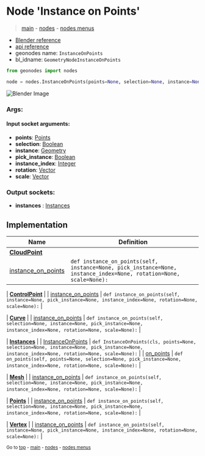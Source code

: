 # Node 'Instance on Points'

> [main](../structure.md) - [nodes](nodes.md) - [nodes menus](nodes_menus.md)

- [Blender reference](https://docs.blender.org/manual/en/latest/modeling/geometry_nodes/instances/instance_on_points.html)
- [api reference](https://docs.blender.org/api/current/bpy.types.GeometryNodeInstanceOnPoints.html)
- geonodes name: `InstanceOnPoints`
- bl_idname: `GeometryNodeInstanceOnPoints`

```python
from geonodes import nodes

node = nodes.InstanceOnPoints(points=None, selection=None, instance=None, pick_instance=None, instance_index=None, rotation=None, scale=None)
```

![Blender Image](https://docs.blender.org/manual/en/latest/_images/node-types_GeometryNodeInstanceOnPoints.webp)

### Args:

#### Input socket arguments:

- **points**: [Points](Points.md)
- **selection**: [Boolean](Boolean.md)
- **instance**: [Geometry](Geometry.md)
- **pick_instance**: [Boolean](Boolean.md)
- **instance_index**: [Integer](Integer.md)
- **rotation**: [Vector](Vector.md)
- **scale**: [Vector](Vector.md)

### Output sockets:

- **instances** : [Instances](Instances.md)

## Implementation

| Name | Definition |
|------|------------|
| **[CloudPoint](CloudPoint.md)** |
| [instance_on_points](CloudPoint.md#instance_on_points) | `def instance_on_points(self, instance=None, pick_instance=None, instance_index=None, rotation=None, scale=None):` |

| **[ControlPoint](ControlPoint.md)** |
| [instance_on_points](ControlPoint.md#instance_on_points) | `def instance_on_points(self, instance=None, pick_instance=None, instance_index=None, rotation=None, scale=None):` |

| **[Curve](Curve.md)** |
| [instance_on_points](Curve.md#instance_on_points) | `def instance_on_points(self, selection=None, instance=None, pick_instance=None, instance_index=None, rotation=None, scale=None):` |

| **[Instances](Instances.md)** |
| [InstanceOnPoints](Instances.md#InstanceOnPoints-classmethod) | `def InstanceOnPoints(cls, points=None, selection=None, instance=None, pick_instance=None, instance_index=None, rotation=None, scale=None):` |
| [on_points](Instances.md#on_points) | `def on_points(self, points=None, selection=None, pick_instance=None, instance_index=None, rotation=None, scale=None):` |

| **[Mesh](Mesh.md)** |
| [instance_on_points](Mesh.md#instance_on_points) | `def instance_on_points(self, selection=None, instance=None, pick_instance=None, instance_index=None, rotation=None, scale=None):` |

| **[Points](Points.md)** |
| [instance_on_points](Points.md#instance_on_points) | `def instance_on_points(self, selection=None, instance=None, pick_instance=None, instance_index=None, rotation=None, scale=None):` |

| **[Vertex](Vertex.md)** |
| [instance_on_points](Vertex.md#instance_on_points) | `def instance_on_points(self, instance=None, pick_instance=None, instance_index=None, rotation=None, scale=None):` |

<sub>Go to [top](#node-Instance-on-Points) - [main](../structure.md) - [nodes](nodes.md) - [nodes menus](nodes_menus.md)</sub>

